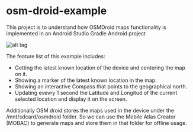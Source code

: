# osm-droid-example
This project is to understand how OSMDroid maps functionality is implemented in an Android Studio Gradle Android project

![alt tag](https://raw.githubusercontent.com/zurche/)

The feature list of this example includes:
- Getting the latest known location of the device and centering the map on it.
- Showing a marker of the latest known location in the map.
- Showing an interactive Compass that points to the geographical north.
- Updating evevry 1 second the Latitude and Longitud of the current selected location and display it on the screen.

Additionally OSM droid stores the maps used in the device under the /mnt/sdcard/osmdroid folder. So we can use the Mobile Atlas Creator (MOBAC) to generate maps and store them in that folder for offline usage.


